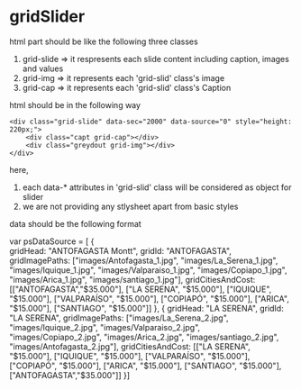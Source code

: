 # gridSlider
html part should be like the following three classes

1. grid-slide => it respresents each slide content including caption, images and values
2. grid-img => it represents each 'grid-slid' class's  image
3. grid-cap => it represents each 'grid-slid' class's  Caption

html should be in the following way

	<div class="grid-slide" data-sec="2000" data-source="0" style="height: 220px;">
		<div class="capt grid-cap"></div>
		<div class="greydout grid-img"></div>
	</div>

here, 

1. each data-* attributes in 'grid-slid' class will be considered as object for slider
2. we are not providing any stlysheet apart from basic styles

data should be the following format

var psDataSource = [
  {   
    gridHead: "ANTOFAGASTA Montt",
    gridId: "ANTOFAGASTA",
    gridImagePaths: ["images/Antofagasta_1.jpg", "images/La_Serena_1.jpg", "images/Iquique_1.jpg", "images/Valparaiso_1.jpg", "images/Copiapo_1.jpg", "images/Arica_1.jpg", "images/santiago_1.jpg"],
    gridCitiesAndCost: [["ANTOFAGASTA","$35.000"], ["LA SERENA", "$15.000"], ["IQUIQUE", "$15.000"], ["VALPARAÍSO", "$15.000"], ["COPIAPÓ", "$15.000"], ["ARICA", "$15.000"], ["SANTIAGO", "$15.000"]]
 },
 {
    gridHead: "LA SERENA",
    gridId: "LA SERENA",
    gridImagePaths: ["images/La_Serena_2.jpg", "images/Iquique_2.jpg", "images/Valparaiso_2.jpg", "images/Copiapo_2.jpg", "images/Arica_2.jpg", "images/santiago_2.jpg", "images/Antofagasta_2.jpg"],
    gridCitiesAndCost: [["LA SERENA", "$15.000"], ["IQUIQUE", "$15.000"], ["VALPARAÍSO", "$15.000"], ["COPIAPÓ", "$15.000"], ["ARICA", "$15.000"], ["SANTIAGO", "$15.000"], ["ANTOFAGASTA","$35.000"]]
 }]